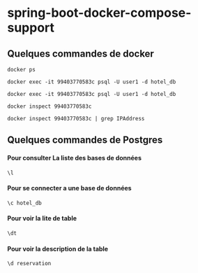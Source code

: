 # spring-boot-docker-compose-support

## Quelques commandes de docker


````
docker ps  
````


````
docker exec -it 99403770583c psql -U user1 -d hotel_db
````

````
docker exec -it 99403770583c psql -U user1 -d hotel_db
````

````
docker inspect 99403770583c 
````

````
docker inspect 99403770583c | grep IPAddress
````

## Quelques commandes de Postgres

 #### Pour consulter La liste des bases de données

 ````
\l
````

 #### Pour se connecter a une base de données

````
\c hotel_db
````

 #### Pour voir la lite de table

 ````
\dt
````


 #### Pour voir la description de la table
 ````
\d reservation
````
 

 









